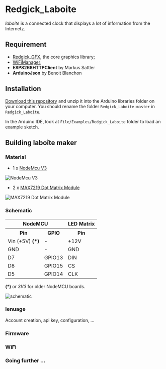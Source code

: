 # Redgick_Laboite
*laboite* is a connected clock that displays a lot of information from the Internetz.

## Requirement

 * [Redgick_GFX](https://github.com/redgick/Redgick_GFX), the core graphics library;
 * [WiFiManager](https://github.com/tzapu/WiFiManager);
 * **ESP8266HTTPClient** by Markus Sattler
 * **ArduinoJson** by Benoit Blanchon


## Installation

[Download this repository](https://github.com/redgick/Redgick_Laboite/archive/master.zip) and unzip it into the Arduino libraries folder on your computer. You should rename the folder `Redgick_Laboite-master` in `Redgick_Laboite`.

In the Arduino IDE, look at `File/Examples/Redgick_Laboite` folder to load an example sketch.

## Building laboîte maker

### Material

 *  1 x [NodeMcu V3](https://www.aliexpress.com/item/NodeMcu-Lua-WIFI-development-board-based-on-the-ESP8266-Internet-of-things/32338121965.html)

![NodeMcu V3](https://github.com/redgick/Redgick_Laboite/blob/master/images/nodemcu.jpg?raw=true)

 * 2 x [MAX7219 Dot Matrix Module](https://www.aliexpress.com/item/MAX7219-Dot-Matrix-Module-For-Arduino-Microcontroller-4-In-One-Display-with-5P-Line/32618155357.html)

![MAX7219 Dot Matrix Module](https://github.com/redgick/Redgick_Laboite/blob/master/images/max7219.jpg?raw=true)


### Schematic

<table>
  <tr>
    <th colspan=2>NodeMCU</th><th>LED Matrix</th>
  </tr>
  <tr>
    <th>Pin</th><th>GPIO</th><th>Pin</th>
  </tr>
  <tr>
  <td>Vin (+5V) <strong>(*)</strong></td><td>-</td><td>+12V</td>
  </tr>
  <tr>
    <td>GND</td><td>-</td><td>GND</td>
  </tr>
  <tr>
    <td>D7</td><td>GPIO13</td><td>DIN</td>
  </tr>
  <tr>
    <td>D8</td><td>GPIO15</td><td>CS</td>
  </tr>
  <tr>
    <td>D5</td><td>GPIO14</td><td>CLK</td>
  </tr>
</table>

**(*)** or *3V3* for older NodeMCU boards.

![schematic](https://github.com/redgick/Redgick_Laboite/blob/master/images/laboite_bb.png?raw=true)


### lenuage
Account creation, api key, configuration, ...

### Firmware

### WiFi

### Going further ...
